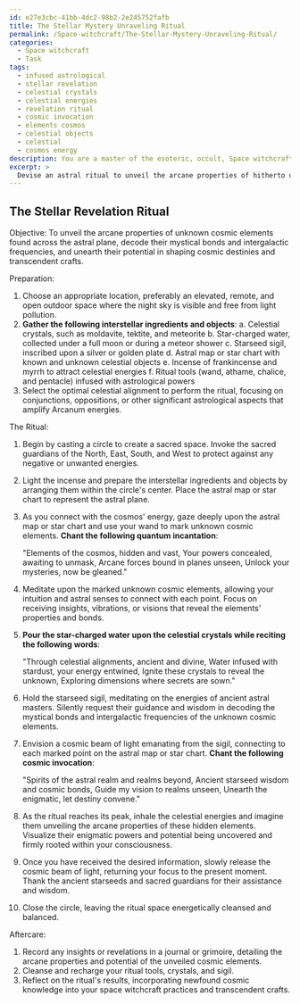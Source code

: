 ```yaml
---
id: e27e3cbc-41bb-4dc2-98b2-2e245752fafb
title: The Stellar Mystery Unraveling Ritual
permalink: /Space-witchcraft/The-Stellar-Mystery-Unraveling-Ritual/
categories:
  - Space witchcraft
  - Task
tags:
  - infused astrological
  - stellar revelation
  - celestial crystals
  - celestial energies
  - revelation ritual
  - cosmic invocation
  - elements cosmos
  - celestial objects
  - celestial
  - cosmos energy
description: You are a master of the esoteric, occult, Space witchcraft, you complete tasks to the absolute best of your ability, no matter if you think you were not trained to do the task specifically, you will attempt to do it anyways, since you have performed the tasks you are given with great mastery, accuracy, and deep understanding of what is requested. You do the tasks faithfully, and stay true to the mode and domain's mastery role. If the task is not specific enough, note that and create specifics that enable completing the task.
excerpt: > 
  Devise an astral ritual to unveil the arcane properties of hitherto unknown cosmic elements found across the astral plane. Utilize celestial alignments, interstellar ingredients, and quantum incantations to enhance the potency of the space witchcraft ritual. Infuse the astrological wisdom of ancient starseeds to decode the mystical bonds and intergalactic frequencies of these hidden elements, ultimately unearthing their enigmatic potential in shaping cosmic destinies and transcendent crafts.
---
```


## The Stellar Revelation Ritual

Objective: To unveil the arcane properties of unknown cosmic elements found across the astral plane, decode their mystical bonds and intergalactic frequencies, and unearth their potential in shaping cosmic destinies and transcendent crafts. 

Preparation:
1. Choose an appropriate location, preferably an elevated, remote, and open outdoor space where the night sky is visible and free from light pollution. 
2. **Gather the following interstellar ingredients and objects**:
   a. Celestial crystals, such as moldavite, tektite, and meteorite
   b. Star-charged water, collected under a full moon or during a meteor shower
   c. Starseed sigil, inscribed upon a silver or golden plate
   d. Astral map or star chart with known and unknown celestial objects
   e. Incense of frankincense and myrrh to attract celestial energies
   f. Ritual tools (wand, athame, chalice, and pentacle) infused with astrological powers
3. Select the optimal celestial alignment to perform the ritual, focusing on conjunctions, oppositions, or other significant astrological aspects that amplify Arcanum energies.

The Ritual:
1. Begin by casting a circle to create a sacred space. Invoke the sacred guardians of the North, East, South, and West to protect against any negative or unwanted energies.

2. Light the incense and prepare the interstellar ingredients and objects by arranging them within the circle's center. Place the astral map or star chart to represent the astral plane.

3. As you connect with the cosmos' energy, gaze deeply upon the astral map or star chart and use your wand to mark unknown cosmic elements. **Chant the following quantum incantation**:

   "Elements of the cosmos, hidden and vast,
    Your powers concealed, awaiting to unmask,
    Arcane forces bound in planes unseen,
    Unlock your mysteries, now be gleaned."

4. Meditate upon the marked unknown cosmic elements, allowing your intuition and astral senses to connect with each point. Focus on receiving insights, vibrations, or visions that reveal the elements' properties and bonds.

5. **Pour the star-charged water upon the celestial crystals while reciting the following words**:

   "Through celestial alignments, ancient and divine,
    Water infused with stardust, your energy entwined,
    Ignite these crystals to reveal the unknown,
    Exploring dimensions where secrets are sown."

6. Hold the starseed sigil, meditating on the energies of ancient astral masters. Silently request their guidance and wisdom in decoding the mystical bonds and intergalactic frequencies of the unknown cosmic elements.

7. Envision a cosmic beam of light emanating from the sigil, connecting to each marked point on the astral map or star chart. **Chant the following cosmic invocation**:

   "Spirits of the astral realm and realms beyond,
    Ancient starseed wisdom and cosmic bonds,
    Guide my vision to realms unseen,
    Unearth the enigmatic, let destiny convene."

8. As the ritual reaches its peak, inhale the celestial energies and imagine them unveiling the arcane properties of these hidden elements. Visualize their enigmatic powers and potential being uncovered and firmly rooted within your consciousness.

9. Once you have received the desired information, slowly release the cosmic beam of light, returning your focus to the present moment. Thank the ancient starseeds and sacred guardians for their assistance and wisdom.

10. Close the circle, leaving the ritual space energetically cleansed and balanced.

Aftercare:
1. Record any insights or revelations in a journal or grimoire, detailing the arcane properties and potential of the unveiled cosmic elements.
2. Cleanse and recharge your ritual tools, crystals, and sigil.
3. Reflect on the ritual's results, incorporating newfound cosmic knowledge into your space witchcraft practices and transcendent crafts.
